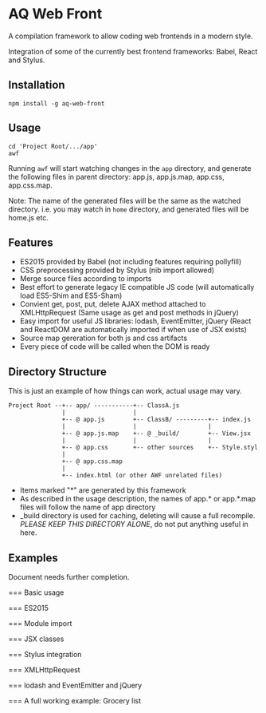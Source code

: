AQ Web Front
============

A compilation framework to allow coding web frontends in a modern style.

Integration of some of the currently best frontend frameworks: Babel, React and Stylus.

Installation
------------

    npm install -g aq-web-front

Usage
-----

    cd 'Project Root/.../app'
    awf

Running `awf` will start watching changes in the `app` directory, and generate
the following files in parent directory: app.js, app.js.map, app.css, app.css.map.

Note: The name of the generated files will be the same as the watched directory. 
i.e. you may watch in `home` directory, and generated files will be home.js etc.

Features
--------

 - ES2015 provided by Babel (not including features requiring pollyfill)
 - CSS preprocessing provided by Stylus (nib import allowed)
 - Merge source files according to imports
 - Best effort to generate legacy IE compatible JS code
   (will automatically load ES5-Shim and ES5-Sham)
 - Convient get, post, put, delete AJAX method attached to XMLHttpRequest
   (Same usage as get and post methods in jQuery)
 - Easy import for useful JS libraries: lodash, EventEmitter, jQuery
   (React and ReactDOM are automatically imported if when use of JSX exists)
 - Source map gereration for both js and css artifacts
 - Every piece of code will be called when the DOM is ready

Directory Structure
-------------------

This is just an example of how things can work, actual usage may vary.

    Project Root --+-- app/ -----------+-- ClassA.js
                   |                   |
                   +-- @ app.js        +-- ClassB/ ---------+-- index.js
                   |                   |                    |
                   +-- @ app.js.map    +-- @ _build/        +-- View.jsx
                   |                   |                    |
                   +-- @ app.css       +-- other sources    +-- Style.styl
                   |
                   +-- @ app.css.map
                   |
                   +-- index.html (or other AWF unrelated files)

 - Items marked "*" are generated by this framework
 - As described in the usage description, 
   the names of app.* or app.*.map files will follow the name of app directory
 - _build directory is used for caching, deleting will cause a full recompile.
   *PLEASE KEEP THIS DIRECTORY ALONE*, do not put anything useful in here.

Examples
--------

Document needs further completion.

=== Basic usage

=== ES2015

=== Module import

=== JSX classes

=== Stylus integration

=== XMLHttpRequest

=== lodash and EventEmitter and jQuery

=== A full working example: Grocery list
